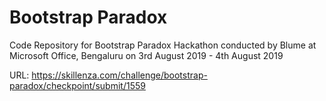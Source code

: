 # Bootstrap Paradox
Code Repository for Bootstrap Paradox Hackathon conducted by Blume at Microsoft Office, Bengaluru on 3rd August 2019 - 4th August 2019

URL:
https://skillenza.com/challenge/bootstrap-paradox/checkpoint/submit/1559


